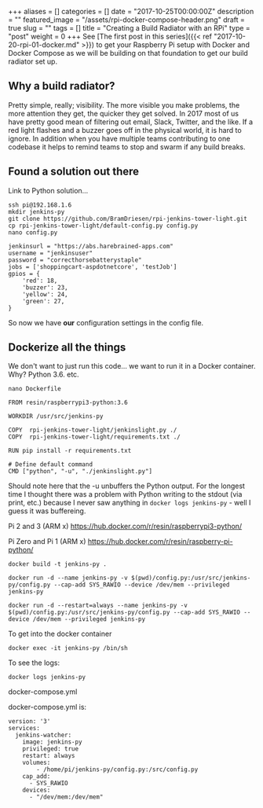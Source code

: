 +++
aliases      = []
categories   = []
date         = "2017-10-25T00:00:00Z"
description  = ""
featured_image = "/assets/rpi-docker-compose-header.png"
draft        = true
slug         = ""
tags         = []
title        = "Creating a Build Radiator with an RPi"
type         = "post"
weight       = 0
+++
See [The first post in this series]({{< ref "2017-10-20-rpi-01-docker.md" >}}) to get your Raspberry Pi setup with Docker and Docker Compose as we will be building on that foundation to get our build radiator set up.

## Why a build radiator?
Pretty simple, really; visibility. The more visible you make problems, the more attention they get, the quicker they get solved. In 2017 most of us have pretty good mean of filtering out email, Slack, Twitter, and the like. If a red light flashes and a buzzer goes off in the physical world, it is hard to ignore. In addition when you have multiple teams contributing to one codebase it helps to remind teams to stop and swarm if any build breaks. 


## Found a solution out there
Link to Python solution...

```shell
ssh pi@192.168.1.6
mkdir jenkins-py
git clone https://github.com/BramDriesen/rpi-jenkins-tower-light.git
cp rpi-jenkins-tower-light/default-config.py config.py
nano config.py
```

```shell
jenkinsurl = "https://abs.harebrained-apps.com"
username = "jenkinsuser"
password = "correcthorsebatterystaple"
jobs = ['shoppingcart-aspdotnetcore', 'testJob']
gpios = {
    'red': 18,
    'buzzer': 23,
    'yellow': 24,
    'green': 27,
}
```

So now we have **our** configuration settings in the config file. 

## Dockerize all the things

We don't want to just run this code... we want to run it in a Docker container. Why? Python 3.6. etc. 

```shell
nano Dockerfile
```

```docker
FROM resin/raspberrypi3-python:3.6

WORKDIR /usr/src/jenkins-py

COPY  rpi-jenkins-tower-light/jenkinslight.py ./
COPY  rpi-jenkins-tower-light/requirements.txt ./

RUN pip install -r requirements.txt

# Define default command
CMD ["python", "-u", "./jenkinslight.py"]
```

Should note here that the -u unbuffers the Python output. For the longest time I thought there was a problem with Python writing to the stdout (via print, etc.) because I never saw anything in `docker logs jenkins-py` - well I guess it was buffereing. 

Pi 2 and 3 (ARM x)
https://hub.docker.com/r/resin/raspberrypi3-python/

Pi Zero and Pi 1 (ARM x)
https://hub.docker.com/r/resin/raspberry-pi-python/


```shell
docker build -t jenkins-py .

docker run -d --name jenkins-py -v $(pwd)/config.py:/usr/src/jenkins-py/config.py --cap-add SYS_RAWIO --device /dev/mem --privileged jenkins-py

docker run -d --restart=always --name jenkins-py -v $(pwd)/config.py:/usr/src/jenkins-py/config.py --cap-add SYS_RAWIO --device /dev/mem --privileged jenkins-py

```

To get into the docker container

```shell
docker exec -it jenkins-py /bin/sh
```

To see the logs:

```shell
docker logs jenkins-py
```

docker-compose.yml

docker-compose.yml is:

```
version: '3'
services:
  jenkins-watcher:
    image: jenkins-py
    privileged: true
    restart: always
    volumes:
        - /home/pi/jenkins-py/config.py:/src/config.py
    cap_add:
      - SYS_RAWIO 
    devices:
      - "/dev/mem:/dev/mem"
```